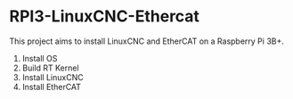 # RPI3-LinuxCNC-Ethercat

This project aims to install LinuxCNC and EtherCAT on a Raspberry Pi 3B+.

1. Install OS
2. Build RT Kernel
3. Install LinuxCNC
4. Install EtherCAT
